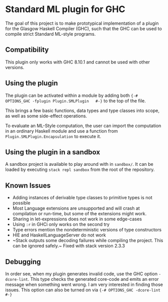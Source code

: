 # Standard ML plugin for GHC

The goal of this project is to make prototypical implementation of a plugin
for the Glasgow Haskell Compiler (GHC),
such that the GHC can be used to compile strict Standard ML-style programs.

## Compatibility

This plugin only works with GHC 8.10.1 and cannot be used with other versions.

## Using the plugin
The plugin can be activated within a module by adding both
`{-# OPTIONS_GHC -fplugin Plugin.SMLPlugin   #-}` to the top of the file.

This brings a few basic functions, data types and type classes into scope, as well as some side-effect operations.

To evaluate an ML-Style computation, the user can import the computation in an ordinary Haskell module and use a function from `Plugin.SMLPlugin.Encapsulation` to execute it.

## Using the plugin in a sandbox

A sandbox project is available to play around with in `sandbox/`. It can be loaded by executing `stack repl sandbox` from the root of the repository.

## Known Issues

 - Adding instances of derivable type classes to primitive types is not possible
 - Most Language extensions are unsupported and will crash at compilation or run-time, but some of the extensions might work.
 - Sharing in let-expressions does not work in some edge-cases
 - Using `:r` in GHCi only works on the second try
 - Type errors mention the nondeterministic versions of type constructors
 - HIE and HaskellLanguageServer do not work  
 - ~Stack outputs some decoding failures while compiling the project. This can be ignored safely.~ Fixed with stack version 2.3.3

## Debugging

In order see, when my plugin generates invalid code, use the GHC option `-dcore-lint`. This type checks the generated core-code and emits an error message when something went wrong. I am very interested in finding those issues.
This option can also be turned on via `{-# OPTIONS_GHC -dcore-lint #-}`
